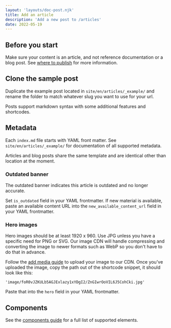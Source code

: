 ```yaml
---
layout: 'layouts/doc-post.njk'
title: Add an article
description: 'Add a new post to /articles'
date: 2022-05-19
---
```


## Before you start

Make sure your content is an article, and not reference documentation or a blog post. See [where to publish](/docs/handbook/where-to-publish) for more information.

## Clone the sample post

Duplicate the example post located in `site/en/articles/_example/` and
rename the folder to match whatever slug you want to use for your url.

Posts support markdown syntax with some additional features and shortcodes.

## Metadata

Each `index.md` file starts with YAML front matter. See
`site/en/articles/_example/` for documentation of all supported metadata.

Articles and blog posts share the same template and are identical other than location at the moment.

### Outdated banner 

The outdated banner indicates this article is outdated and no longer accurate.

Set `is_outdated` field in your YAML frontmatter.
If new material is available, paste an available content URL into the `new_available_content_url` field in your YAML frontmatter.

### Hero images

Hero images should be at least 1920 x 960. Use JPG unless you have a specific
need for PNG or SVG. Our image CDN will handle compressing and converting the
image to newer formats such as WebP so you don't have to do that in advance.

Follow the [add media guide](/docs/handbook/how-to/add-media/) to upload your
image to our CDN. Once you've uploaded the image, copy the path out of the
shortcode snippet, it should look like this:

`'image/foR0vJZKULb5AGJExlazy1xYDgI2/ZnGIwrOoVIL6J5CohCki.jpg'`

Paste that into the `hero` field in your YAML frontmatter.

## Components

See the [components guide](/docs/handbook/components/) for a full list of
supported elements.
